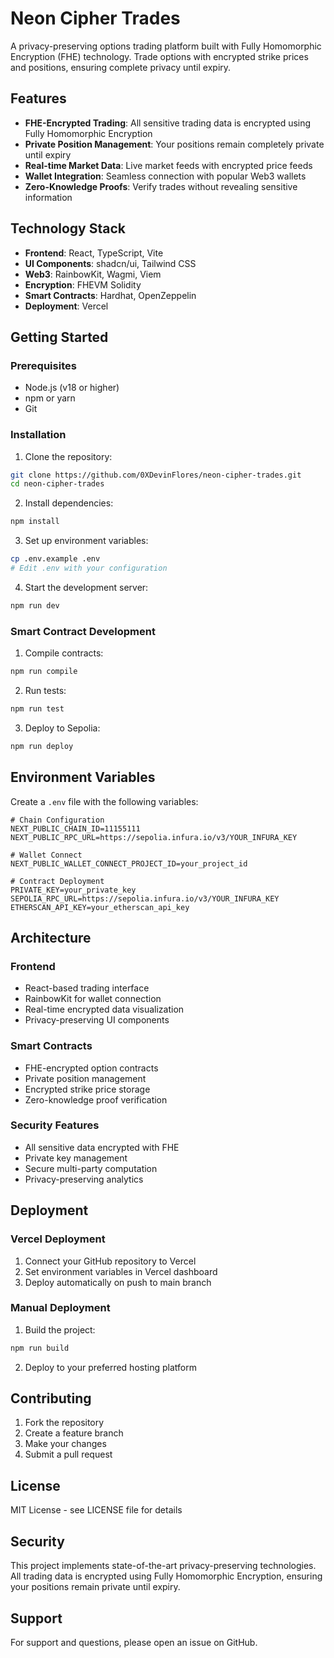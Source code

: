 # Neon Cipher Trades

A privacy-preserving options trading platform built with Fully Homomorphic Encryption (FHE) technology. Trade options with encrypted strike prices and positions, ensuring complete privacy until expiry.

## Features

- **FHE-Encrypted Trading**: All sensitive trading data is encrypted using Fully Homomorphic Encryption
- **Private Position Management**: Your positions remain completely private until expiry
- **Real-time Market Data**: Live market feeds with encrypted price feeds
- **Wallet Integration**: Seamless connection with popular Web3 wallets
- **Zero-Knowledge Proofs**: Verify trades without revealing sensitive information

## Technology Stack

- **Frontend**: React, TypeScript, Vite
- **UI Components**: shadcn/ui, Tailwind CSS
- **Web3**: RainbowKit, Wagmi, Viem
- **Encryption**: FHEVM Solidity
- **Smart Contracts**: Hardhat, OpenZeppelin
- **Deployment**: Vercel

## Getting Started

### Prerequisites

- Node.js (v18 or higher)
- npm or yarn
- Git

### Installation

1. Clone the repository:
```bash
git clone https://github.com/0XDevinFlores/neon-cipher-trades.git
cd neon-cipher-trades
```

2. Install dependencies:
```bash
npm install
```

3. Set up environment variables:
```bash
cp .env.example .env
# Edit .env with your configuration
```

4. Start the development server:
```bash
npm run dev
```

### Smart Contract Development

1. Compile contracts:
```bash
npm run compile
```

2. Run tests:
```bash
npm run test
```

3. Deploy to Sepolia:
```bash
npm run deploy
```

## Environment Variables

Create a `.env` file with the following variables:

```env
# Chain Configuration
NEXT_PUBLIC_CHAIN_ID=11155111
NEXT_PUBLIC_RPC_URL=https://sepolia.infura.io/v3/YOUR_INFURA_KEY

# Wallet Connect
NEXT_PUBLIC_WALLET_CONNECT_PROJECT_ID=your_project_id

# Contract Deployment
PRIVATE_KEY=your_private_key
SEPOLIA_RPC_URL=https://sepolia.infura.io/v3/YOUR_INFURA_KEY
ETHERSCAN_API_KEY=your_etherscan_api_key
```

## Architecture

### Frontend
- React-based trading interface
- RainbowKit for wallet connection
- Real-time encrypted data visualization
- Privacy-preserving UI components

### Smart Contracts
- FHE-encrypted option contracts
- Private position management
- Encrypted strike price storage
- Zero-knowledge proof verification

### Security Features
- All sensitive data encrypted with FHE
- Private key management
- Secure multi-party computation
- Privacy-preserving analytics

## Deployment

### Vercel Deployment

1. Connect your GitHub repository to Vercel
2. Set environment variables in Vercel dashboard
3. Deploy automatically on push to main branch

### Manual Deployment

1. Build the project:
```bash
npm run build
```

2. Deploy to your preferred hosting platform

## Contributing

1. Fork the repository
2. Create a feature branch
3. Make your changes
4. Submit a pull request

## License

MIT License - see LICENSE file for details

## Security

This project implements state-of-the-art privacy-preserving technologies. All trading data is encrypted using Fully Homomorphic Encryption, ensuring your positions remain private until expiry.

## Support

For support and questions, please open an issue on GitHub.